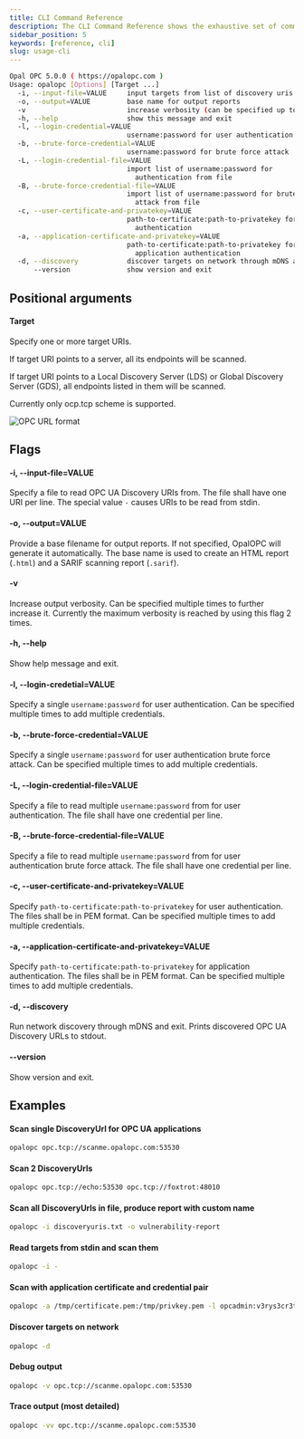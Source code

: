 ```yaml
---
title: CLI Command Reference
description: The CLI Command Reference shows the exhaustive set of command line arguments to the CLI version of OpalOPC, and a couple of usage examples.
sidebar_position: 5
keywords: [reference, cli]
slug: usage-cli
---
```


```bash
Opal OPC 5.0.0 ( https://opalopc.com )
Usage: opalopc [Options] [Target ...]
  -i, --input-file=VALUE     input targets from list of discovery uris
  -o, --output=VALUE         base name for output reports
  -v                         increase verbosity (can be specified up to 2 times)
  -h, --help                 show this message and exit
  -l, --login-credential=VALUE
                             username:password for user authentication
  -b, --brute-force-credential=VALUE
                             username:password for brute force attack
  -L, --login-credential-file=VALUE
                             import list of username:password for
                               authentication from file
  -B, --brute-force-credential-file=VALUE
                             import list of username:password for brute force
                               attack from file
  -c, --user-certificate-and-privatekey=VALUE
                             path-to-certificate:path-to-privatekey for user
                               authentication
  -a, --application-certificate-and-privatekey=VALUE
                             path-to-certificate:path-to-privatekey for
                               application authentication
  -d, --discovery            discover targets on network through mDNS and exit
      --version              show version and exit
```

## Positional arguments

#### Target

Specify one or more target URIs.

If target URI points to a server, all its endpoints will be scanned.

If target URI points to a Local Discovery Server (LDS) or Global Discovery Server (GDS), all endpoints listed in them will be scanned.

Currently only ocp.tcp scheme is supported.

![OPC URL format](/img/opc-ua-uri-format.png)

## Flags

#### -i, --input-file=VALUE

Specify a file to read OPC UA Discovery URIs from. The file shall have one URI per line.
The special value `-` causes URIs to be read from stdin.

#### -o, --output=VALUE

Provide a base filename for output reports. If not specified, OpalOPC will generate it automatically.
The base name is used to create an HTML report (`.html`) and a SARIF scanning report (`.sarif`).

#### -v

Increase output verbosity. Can be specified multiple times to further increase it.
Currently the maximum verbosity is reached by using this flag 2 times.

#### -h, --help

Show help message and exit.

#### -l, --login-credetial=VALUE

Specify a single `username:password` for user authentication. Can be specified multiple times to add multiple credentials.

#### -b, --brute-force-credential=VALUE

Specify a single `username:password` for user authentication brute force attack. Can be specified multiple times to add multiple credentials.

#### -L, --login-credential-file=VALUE

Specify a file to read multiple `username:password` from for user authentication. The file shall have one credential per line.

#### -B, --brute-force-credential-file=VALUE

Specify a file to read multiple `username:password` from for user authentication brute force attack. The file shall have one credential per line.

#### -c, --user-certificate-and-privatekey=VALUE

Specify `path-to-certificate:path-to-privatekey` for user authentication. The files shall be in PEM format. Can be specified multiple times to add multiple credentials.

#### -a, --application-certificate-and-privatekey=VALUE

Specify `path-to-certificate:path-to-privatekey` for application authentication. The files shall be in PEM format. Can be specified multiple times to add multiple credentials.

#### -d, --discovery

Run network discovery through mDNS and exit. Prints discovered OPC UA Discovery URLs to stdout.

#### --version

Show version and exit.

## Examples

#### Scan single DiscoveryUrl for OPC UA applications

```bash
opalopc opc.tcp://scanme.opalopc.com:53530
```

#### Scan 2 DiscoveryUrls

```bash
opalopc opc.tcp://echo:53530 opc.tcp://foxtrot:48010
```

#### Scan all DiscoveryUrls in file, produce report with custom name

```bash
opalopc -i discoveryuris.txt -o vulnerability-report
```

#### Read targets from stdin and scan them

```bash
opalopc -i -
```

#### Scan with application certificate and credential pair

```bash
opalopc -a /tmp/certificate.pem:/tmp/privkey.pem -l opcadmin:v3rys3cr3t123! opc.tcp://scanme.opalopc.com:53530
```

#### Discover targets on network

```bash
opalopc -d
```

#### Debug output

```bash
opalopc -v opc.tcp://scanme.opalopc.com:53530
```

#### Trace output (most detailed)

```bash
opalopc -vv opc.tcp://scanme.opalopc.com:53530
```
